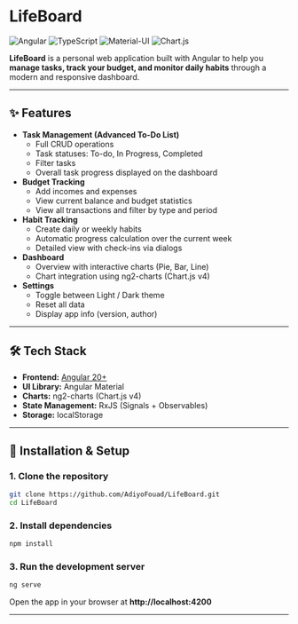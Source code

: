 # LifeBoard

![Angular](https://img.shields.io/badge/Angular-20-red?logo=angular)
![TypeScript](https://img.shields.io/badge/TypeScript-5-blue?logo=typescript)
![Material-UI](https://img.shields.io/badge/Material%20UI-Angular%20Material-green?logo=angular)
![Chart.js](https://img.shields.io/badge/Chart.js-4-orange?logo=chartdotjs)

**LifeBoard** is a personal web application built with Angular to help
you **manage tasks, track your budget, and monitor daily habits**
through a modern and responsive dashboard.

------------------------------------------------------------------------

## ✨ Features

-   **Task Management (Advanced To-Do List)**
    -   Full CRUD operations
    -   Task statuses: To-do, In Progress, Completed
    -   Filter tasks
    -   Overall task progress displayed on the dashboard
-   **Budget Tracking**
    -   Add incomes and expenses
    -   View current balance and budget statistics
    -   View all transactions and filter by type and period
-   **Habit Tracking**
    -   Create daily or weekly habits
    -   Automatic progress calculation over the current week
    -   Detailed view with check-ins via dialogs
-   **Dashboard**
    -   Overview with interactive charts (Pie, Bar, Line)
    -   Chart integration using ng2-charts (Chart.js v4)
-   **Settings**
    -   Toggle between Light / Dark theme
    -   Reset all data
    -   Display app info (version, author)

------------------------------------------------------------------------

## 🛠️ Tech Stack

-   **Frontend:** [Angular 20+](https://angular.dev/)
-   **UI Library:** Angular Material
-   **Charts:** ng2-charts (Chart.js v4)
-   **State Management:** RxJS (Signals + Observables)
-   **Storage:** localStorage

------------------------------------------------------------------------

## 🚀 Installation & Setup

### 1. Clone the repository

``` bash
git clone https://github.com/AdiyoFouad/LifeBoard.git
cd LifeBoard
```

### 2. Install dependencies

``` bash
npm install
```

### 3. Run the development server

``` bash
ng serve
```

Open the app in your browser at **http://localhost:4200**

------------------------------------------------------------------------
